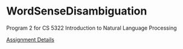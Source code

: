 # WordSenseDisambiguation
Program 2 for CS 5322 Introduction to Natural Language Processing

[Assignment Details](https://github.com/Mikecamdo/WordSenseDisambiguation/blob/main/5322s23prog2.pdf)
